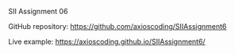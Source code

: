 SII Assignment 06

GitHub repository: https://github.com/axioscoding/SIIAssignment6

Live example: https://axioscoding.github.io/SIIAssignment6/
